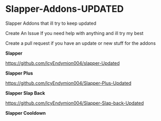 # Slapper-Addons-UPDATED
Slapper Addons that ill try to keep updated

Create An Issue If you need help with anything and ill try my best

Create a pull request if you have an update or new stuff for the addons

**Slapper**


https://github.com/IcyEndymion004/slapper-Updated



**Slapper Plus**


https://github.com/IcyEndymion004/Slapper-Plus-Updated


**Slapper Slap Back**


https://github.com/IcyEndymion004/Slapper-Slap-back-Updated


**Slapper Cooldown**




